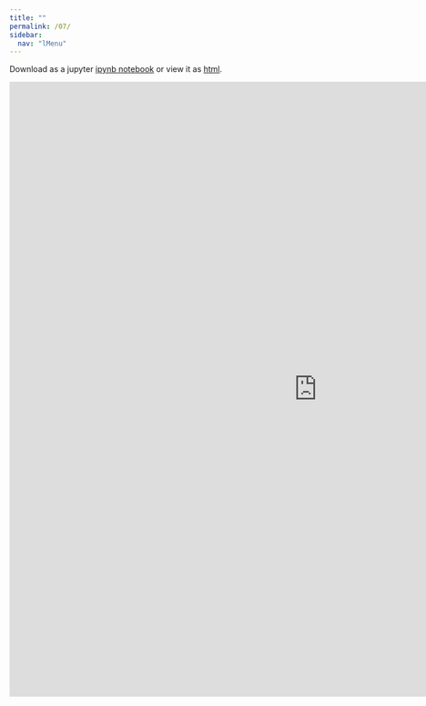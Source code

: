 ```yaml
---
title: ""
permalink: /07/
sidebar:
  nav: "lMenu"
---
```


Download as a jupyter [ipynb notebook](https://datascience-intro.github.io/1MS041-2020/lectures/07.ipynb) or view it as [html](https://datascience-intro.github.io/1MS041-2020/lectures/07.html).

<iframe src="https://datascience-intro.github.io/1MS041-2020/lectures/07.html" width="1080" height="1080" frameborder="0"></iframe>
